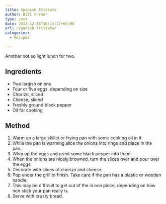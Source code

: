 ```yaml
---
title: Spanish Frittata
author: Bill Farmer
type: post
date: 2013-12-11T16:13:17+00:00
url: /spanish-frittata/
categories:
  - Recipes

---
```

Another not so light lunch for two.

## Ingredients

  * Two largish onions
  * Four or five eggs, depending on size
  * Chorizo, sliced
  * Cheese, sliced
  * Freshly ground black pepper
  * Oil for cooking

## Method

  1. Warm up a large skillet or frying pan with some cooking oil in it.
  2. While the pan is warming slice the onions into rings and place in the pan.
  3. Whip up the eggs and grind some black pepper into them.
  4. When the onions are nicely browned, turn the slices over and pour over the eggs.
  5. Decorate with slices of chorizo and cheese.
  6. Pop under the grill to finish. Take care if the pan has a plastic or wooden handle.
  7. This may be difficult to get out of the in one piece, depending on how non stick your pan really is.
  8. Serve with crusty bread.
